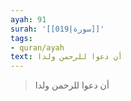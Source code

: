 ```yaml
---
ayah: 91
surah: '[[019|سورة]]'
tags:
- quran/ayah
text: أن دعوا للرحمن ولدا
---
```

> أن دعوا للرحمن ولدا
